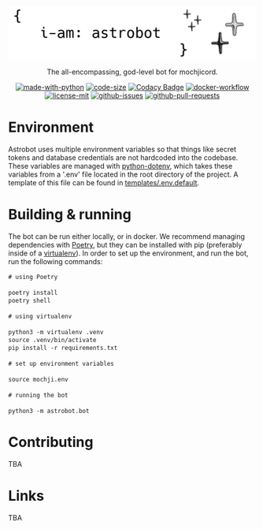 <div align="center">
    <img src=".github/images/astrobot.png" alt="astrobot readme image">

The all-encompassing, god-level bot for mochjicord.

[![made-with-python](https://img.shields.io/badge/Made%20with-Python-1f425f.svg)](https://www.python.org/)
[![code-size](https://img.shields.io/github/languages/code-size/astro-devel/astrobot)](#)
[![Codacy Badge](https://app.codacy.com/project/badge/Grade/a298c9e39bcb4428a033f25d02f0d4b4)](https://www.codacy.com/gh/astro-devel/astrobot/dashboard?utm_source=github.com&amp;utm_medium=referral&amp;utm_content=astro-devel/astrobot&amp;utm_campaign=Badge_Grade)
[![docker-workflow](https://github.com/astro-devel/astrobot/actions/workflows/docker-image.yml/badge.svg?branch=master&event=push)](https://github.com/astro-devel/astrobot/actions/workflows/docker-image.yml)
[![license-mit](https://img.shields.io/github/license/astro-devel/astrobot)](https://github.com/astro-devel/astrobot/blob/master/LICENSE)
[![github-issues](https://img.shields.io/github/issues/astro-devel/astrobot)](https://github.com/astro-devel/astrobot/issues)
[![github-pull-requests](https://img.shields.io/github/issues-pr/astro-devel/astrobot)](https://github.com/astro-devel/astrobot/pulls)

</div>

# Environment
Astrobot uses multiple environment variables so that things like secret tokens and database credentials are not hardcoded into the codebase. These variables are managed with [python-dotenv](https://pypi.org/project/python-dotenv/), which takes these variables from a '.env' file located in the root directory of the project. A template of this file can be found in [templates/.env.default](https://github.com/astro-devel/astrobot/blob/master/templates/.env.default).

# Building & running
The bot can be run either locally, or in docker. We recommend managing dependencies with [Poetry](https://python-poetry.org/), but they can be installed with pip (preferably inside of a [virtualenv](https://virtualenv.pypa.io/en/latest/)). In order to set up the environment, and run the bot, run the following commands:
```
# using Poetry

poetry install
poetry shell

# using virtualenv

python3 -m virtualenv .venv
source .venv/bin/activate
pip install -r requirements.txt

# set up environment variables

source mochji.env

# running the bot

python3 -m astrobot.bot
```

# Contributing
TBA

# Links
TBA